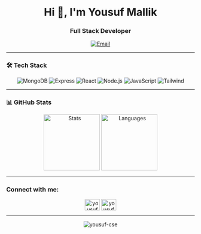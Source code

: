 <h1 align="center">Hi 👋, I'm Yousuf Mallik</h1>
<h3 align="center">Full Stack Developer</h3>
<p align="center">
  <a href="mailto:yousuf.mallik79@gmail.com">
    <img src="https://img.shields.io/badge/-Email-EA4335?logo=gmail&logoColor=white&style=flat" alt="Email">
  </a>
</p>

---

### 🛠️ Tech Stack

<p align="center">
  <img src="https://img.shields.io/badge/MongoDB-47A248?logo=mongodb&logoColor=white" alt="MongoDB">
  <img src="https://img.shields.io/badge/Express-000000?logo=express&logoColor=white" alt="Express">
  <img src="https://img.shields.io/badge/React-61DAFB?logo=react&logoColor=black" alt="React">
  <img src="https://img.shields.io/badge/Node.js-339933?logo=node.js&logoColor=white" alt="Node.js">
  <img src="https://img.shields.io/badge/JavaScript-F7DF1E?logo=javascript&logoColor=black" alt="JavaScript">
  <img src="https://img.shields.io/badge/Tailwind-06B6D4?logo=tailwindcss&logoColor=white" alt="Tailwind">
</p>

---

### 📊 GitHub Stats

<p align="center">
  <img height="150" src="https://github-readme-stats.vercel.app/api?username=Yousuf-cse&show_icons=true&theme=default&hide_title=true" alt="Stats">
  <img height="150" src="https://github-readme-stats.vercel.app/api/top-langs/?username=Yousuf-cse&layout=compact&theme=default&hide_title=true" alt="Languages">
</p>

---

<h3 align="left">Connect with me:</h3>
<p align="center">
<a href="https://twitter.com/yousuf2049" target="blank"><img align="center" src="https://raw.githubusercontent.com/rahuldkjain/github-profile-readme-generator/master/src/images/icons/Social/twitter.svg" alt="yousuf2049" height="30" width="40" /></a>
<a href="https://linkedin.com/in/yousuf mallik" target="blank"><img align="center" src="https://raw.githubusercontent.com/rahuldkjain/github-profile-readme-generator/master/src/images/icons/Social/linked-in-alt.svg" alt="yousuf mallik" height="30" width="40" /></a>
</p>

---
<p align="center"><img align="center" src="https://github-readme-streak-stats.herokuapp.com/?user=yousuf-cse&" alt="yousuf-cse" /></p>


